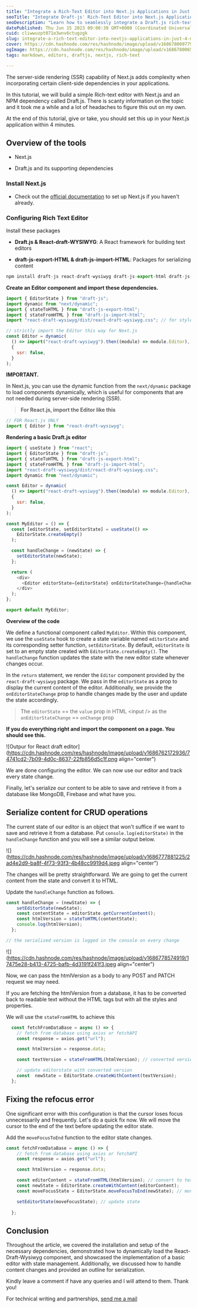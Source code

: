 ```yaml
---
title: "Integrate a Rich-Text Editor into Next.js Applications in Just 4 Minutes"
seoTitle: "Integrate Draft-js' Rich-Text Editor into Next.js Applications"
seoDescription: "Learn how to seamlessly integrate a Draft.js rich-text editor into your Next.js applications."
datePublished: Thu Jun 15 2023 09:00:39 GMT+0000 (Coordinated Universal Time)
cuid: cliwwuzpt071o3wnv6ctugzgk
slug: integrate-a-rich-text-editor-into-nextjs-applications-in-just-4-minutes
cover: https://cdn.hashnode.com/res/hashnode/image/upload/v1686780097798/6e3e399f-8644-410b-b761-e276b72d017b.png
ogImage: https://cdn.hashnode.com/res/hashnode/image/upload/v1686780065755/b4ed4428-8aa9-47ad-ae76-313cc24aa880.png
tags: markdown, editors, draftjs, nextjs, rich-text

---
```


The server-side rendering (SSR) capability of Next.js adds complexity when incorporating certain client-side dependencies in your applications.

In this tutorial, we will build a simple Rich-text editor with Next.js and an NPM dependency called Draft.js. There is scanty information on the topic and it took me a while and a lot of headaches to figure this out on my own.

At the end of this tutorial, give or take, you should set this up in your Next.js application within 4 minutes.

## Overview of the tools

* Next.js
    
* Draft.js and its supporting dependencies
    

### Install Next.js

* Check out the [official documentation](https://nextjs.org/docs/getting-started/installation) to set up Next.js if you haven't already.
    

### Configuring Rich Text Editor

Install these packages

* **Draft.js & React-draft-WYSIWYG**: A React framework for building text editors
    
* **draft-js-export-HTML & draft-js-import-HTML**: Packages for serializing content
    

```javascript
npm install draft-js react-draft-wysiwyg draft-js-export-html draft-js-import-html
```

**Create an Editor component and import these dependencies.**

```javascript
import { EditorState } from "draft-js";
import dynamic from "next/dynamic";
import { stateToHTML } from "draft-js-export-html";
import { stateFromHTML } from "draft-js-import-html";
import "react-draft-wysiwyg/dist/react-draft-wysiwyg.css"; // for styles

// strictly import the Editor this way for Next.js
const Editor = dynamic(
  () => import("react-draft-wysiwyg").then((module) => module.Editor),
  {
    ssr: false,
  }
);
```

**IMPORTANT.**

In Next.js, you can use the dynamic function from the `next/dynamic` package to load components dynamically, which is useful for components that are not needed during server-side rendering (SSR).

> **For React.js, import the Editor like this**

```javascript
// FOR React.js ONLY
import { Editor } from "react-draft-wysiwyg";
```

**Rendering a basic Draft.js editor**

```javascript
import { useState } from "react";
import { EditorState } from "draft-js";
import { stateToHTML } from "draft-js-export-html";
import { stateFromHTML } from "draft-js-import-html";
import "react-draft-wysiwyg/dist/react-draft-wysiwyg.css";
import dynamic from "next/dynamic";

const Editor = dynamic(
  () => import("react-draft-wysiwyg").then((module) => module.Editor),
  {
    ssr: false,
  }
);

const MyEditor = () => {
  const [editorState, setEditorState] = useState(() =>
    EditorState.createEmpty()
  );

  const handleChange = (newState) => {
    setEditorState(newState);
  };

  return (
    <div>
      <Editor editorState={editorState} onEditorStateChange={handleChange} />
    </div>
  );
};

export default MyEditor;
```

**Overview of the code**

We define a functional component called `MyEditor`. Within this component, we use the `useState` hook to create a state variable named `editorState` and its corresponding setter function, `setEditorState`. By default, `editorState` is set to an empty state created with `EditorState.createEmpty()`. The `handleChange` function updates the state with the new editor state whenever changes occur.

In the `return` statement, we render the `Editor` component provided by the `react-draft-wysiwyg` package. We pass in the `editorState` as a prop to display the current content of the editor. Additionally, we provide the `onEditorStateChange` prop to handle changes made by the user and update the state accordingly.

> The `editorState` == the `value` prop in HTML &lt;input /&gt; as the `onEditorStateChange` == `onChange` prop

**If you do everything right and import the component on a page. You should see this.**

![Outpur for React draft editor](https://cdn.hashnode.com/res/hashnode/image/upload/v1686762172936/74741cd2-7b09-4d0c-8637-22fb856d5c1f.png align="center")

We are done configuring the editor. We can now use our editor and track every state change.

Finally, let's serialize our content to be able to save and retrieve it from a database like MongoDB, Firebase and what have you.

## Serialize content for CRUD operations

The current state of our editor is an object that won't suffice if we want to save and retrieve it from a database. Put `console.log(editorState)` in the `handleChange` function and you will see a similar output below.

![](https://cdn.hashnode.com/res/hashnode/image/upload/v1686777881225/2ad4e2d9-ba8f-4f73-93f3-4b48cc9919d4.jpeg align="center")

The changes will be pretty straightforward. We are going to get the current content from the state and convert it to HTML.

Update the `handleChange` function as follows.

```javascript
const handleChange = (newState) => {
    setEditorState(newState);
    const contentState = editorState.getCurrentContent();
    const htmlVersion = stateToHTML(contentState);
    console.log(htmlVersion);
  };

// the serialized version is logged in the console on every change
```

![](https://cdn.hashnode.com/res/hashnode/image/upload/v1686778574919/17475e28-b413-4725-bafb-4d3191f241f3.jpeg align="center")

Now, we can pass the htmlVersion as a body to any POST and PATCH request we may need.

If you are fetching the htmlVersion from a database, it has to be converted back to readable text without the HTML tags but with all the styles and properties.

We will use the `stateFromHTML` to achieve this

```javascript
  const fetchFromDataBase = async () => {
    // fetch from database using axios or fetchAPI
    const response = axios.get("url");

    const htmlVersion = response.data;

    const textVersion = stateFromHTML(htmlVersion); // converted version

    // update editorstate with converted version
    const  newState = EditorState.createWithContent(textVersion); 
  };
```

## Fixing the refocus error

One significant error with this configuration is that the cursor loses focus unnecessarily and frequently. Let's do a quick fix now. We will move the cursor to the end of the text before updating the editor state.

  
Add the `moveFocusToEnd` function to the editor state changes.

```javascript
const fetchFromDataBase = async () => {
    // fetch from database using axios or fetchAPI
    const response = axios.get("url");

    const htmlVersion = response.data;

    const editorContent = stateFromHTML(htmlVersion); // convert to text
    const newState = EditorState.createWithContent(editorContent); 
    const moveFocusState = EditorState.moveFocusToEnd(newState); // move cursor

    setEditorState(moveFocusState); // update state
    
  };
```

## Conclusion

Throughout the article, we covered the installation and setup of the necessary dependencies, demonstrated how to dynamically load the React-Draft-Wysiwyg component, and showcased the implementation of a basic editor with state management. Additionally, we discussed how to handle content changes and provided an outline for serialization.

Kindly leave a comment if have any queries and I will attend to them. Thank you!

For technical writing and partnerships, [send me a mail](http://mailto:michaelasiedu148@gmail.com)